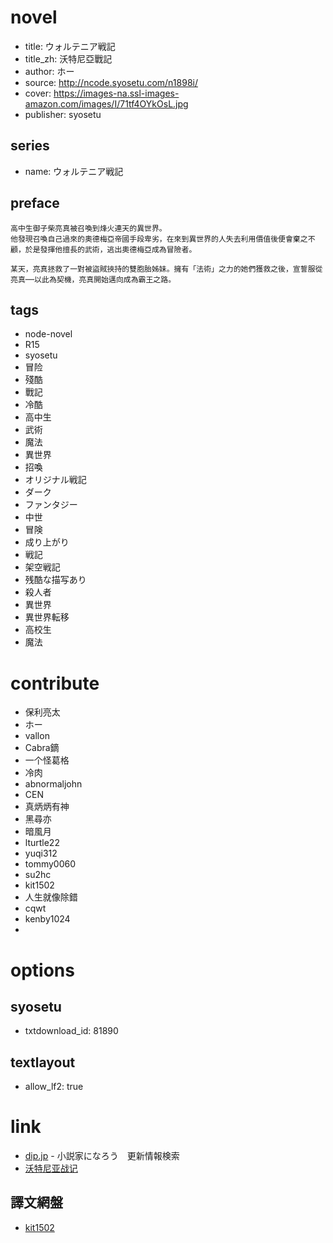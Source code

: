 # novel

- title: ウォルテニア戦記
- title_zh: 沃特尼亞戰記
- author: ホー
- source: http://ncode.syosetu.com/n1898i/
- cover: https://images-na.ssl-images-amazon.com/images/I/71tf4OYkOsL.jpg
- publisher: syosetu

## series

- name: ウォルテニア戦記

## preface

```
高中生御子柴亮真被召喚到烽火連天的異世界。
他發現召喚自己過來的奧德梅亞帝國手段卑劣，在來到異世界的人失去利用價值後便會棄之不顧，於是發揮他擅長的武術，逃出奧德梅亞成為冒險者。

某天，亮真拯救了一對被盜賊挾持的雙胞胎姊妹。擁有「法術」之力的她們獲救之後，宣誓服從亮真──以此為契機，亮真開始邁向成為霸王之路。
```

## tags

- node-novel
- R15
- syosetu
- 冒险
- 殘酷
- 戰記
- 冷酷
- 高中生
- 武術
- 魔法
- 異世界
- 招喚
- オリジナル戦記
- ダーク
- ファンタジー
- 中世
- 冒険
- 成り上がり
- 戦記
- 架空戦記
- 残酷な描写あり
- 殺人者
- 異世界
- 異世界転移
- 高校生
- 魔法

# contribute

- 保利亮太
- ホー
- vallon
- Cabra鏑
- 一个怪葛格
- 冷肉
- abnormaljohn
- CEN
- 真炳炳有神
- 黑尋亦
- 暗風月
- lturtle22
- yuqi312
- tommy0060
- su2hc
- kit1502
- 人生就像除錯
- cqwt
- kenby1024
- 

# options

## syosetu

- txtdownload_id: 81890

## textlayout

- allow_lf2: true

# link

- [dip.jp](https://narou.dip.jp/search.php?text=n1898i&novel=all&genre=all&new_genre=all&length=0&down=0&up=100) - 小説家になろう　更新情報検索
- [沃特尼亚战记](https://tieba.baidu.com/f?kw=%E6%B2%83%E7%89%B9%E5%B0%BC%E4%BA%9A%E6%88%98%E8%AE%B0&ie=utf-8 "沃特尼亚战记")

## 譯文網盤

* [kit1502](https://pan.baidu.com/s/1Rw0DHkgVAYNdCuYZfuit6A)



